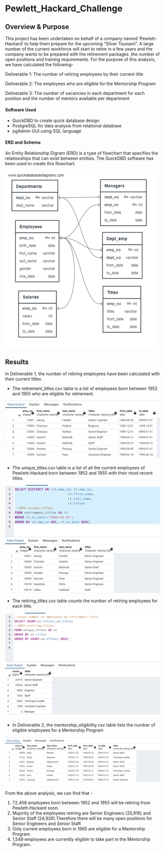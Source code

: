# Pewlett_Hackard_Challenge

## Overview & Purpose

This project has been undertaken on behalf of a company named ‘Pewlett-Hackard’ to help them prepare for the upcoming “Silver Tsunami”. A large number of the current workforce will start to retire in a few years and the company wants to be prepared with the retirement packages ,the number of open positions and training requirements. For the purpose of this analysis, we have calculated the following-

Deliverable 1: The number of retiring employees by their current title

Deliverable 2: The employees who are eligible for the Mentorship Program

Deliverable 3: The number of vacancies in each department for each position and the number of mentors available per department

#### Software Used

- QuickDBD to create quick database design
- PostgreSQL for data analysis from relational database
- pgAdmin GUI using SQL language

#### ERD and Schema

An Entity Relationship Digram (ERD) is a type of flowchart that specifies the relationships that can exist between entities. The QuickDBD software has been used to create this flowchart.

![](images/EmployeeDB.png)

## Results

In Deliverable 1, the number of retiring employees have been calculated with their current titles.

- The retirement_titles.csv table is a list of employees born between 1952 and 1955 who are eligible for retirement.

![](images/retirement_titles.png)

- The unique_titles.csv table is a list of all the current employees of Pewlwtt-Hackard born between 1952 and 1955 with their most recent titles.

![](images/unique_titles.png)

- The retiring_titles.csv table counts the number of retiring employees for each title.

![](images/retiring_titles.png)

- In Deliverable 2, the mentorship_eligibility.csv table lists the number of eligible employees for a Mentorship Program 

![](images/mentorship_eligibility.png)

From the above analysis, we can find that -

1. 72,458 employees born between 1952 and 1955 will be retiring from Pewlett-Hackard soon.
2. Majority of the employees retiring are Senior Engineers (25,916) and Senior Staff (24,926).Therefore there will be many open positions for Senior Engineers and Senior Staff.
3. Only current employees born in 1965 are eligible for a Mentorship Program.
4. 1,549 employees are currently eligible to take part in the Mentorship Program.





